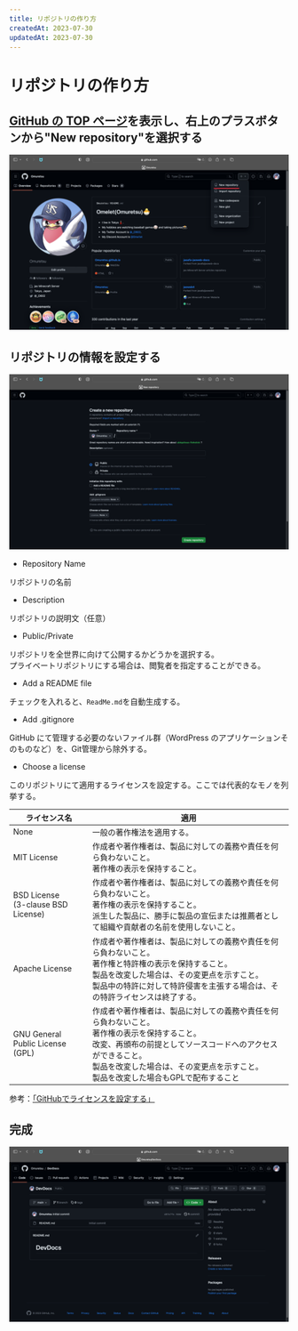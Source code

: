 ```yaml
---
title: リポジトリの作り方
createdAt: 2023-07-30
updatedAt: 2023-07-30
---
```


# リポジトリの作り方

## [GitHub の TOP ページ](https://github.com/)を表示し、右上のプラスボタンから"New repository"を選択する

![Alt text](../../99_images/2023-07-28-17.59.57.png)

## リポジトリの情報を設定する

![Alt text](../../99_images/2023-07-28-18.00.19.png)

- Repository Name

リポジトリの名前

- Description

リポジトリの説明文（任意）

- Public/Private

リポジトリを全世界に向けて公開するかどうかを選択する。  
プライベートリポジトリにする場合は、閲覧者を指定することができる。

- Add a README file

チェックを入れると、`ReadMe.md`を自動生成する。

- Add .gitignore

GitHub にて管理する必要のないファイル群（WordPress のアプリケーションそのものなど）を、Git管理から除外する。

- Choose a license

このリポジトリにて適用するライセンスを設定する。ここでは代表的なモノを列挙する。

| ライセンス名 | 適用 |
| ---- | -------|
| None | 一般の著作権法を適用する。 |
| MIT License | 作成者や著作権者は、製品に対しての義務や責任を何ら負わないこと。<br>著作権の表示を保持すること。 |
| BSD License<br>(3-clause BSD License) | 作成者や著作権者は、製品に対しての義務や責任を何ら負わないこと。<br>著作権の表示を保持すること。<br>派生した製品に、勝手に製品の宣伝または推薦者として組織や貢献者の名前を使用しないこと。 |
| Apache License | 作成者や著作権者は、製品に対しての義務や責任を何ら負わないこと。<br>著作権と特許権の表示を保持すること。<br>製品を改変した場合は、その変更点を示すこと。<br>製品中の特許に対して特許侵害を主張する場合は、その特許ライセンスは終了する。 |
| GNU General Public License<br>(GPL) | 作成者や著作権者は、製品に対しての義務や責任を何ら負わないこと。<br>著作権の表示を保持すること。<br>改変、再頒布の前提としてソースコードへのアクセスができること。<br>製品を改変した場合は、その変更点を示すこと。<br>製品を改変した場合もGPLで配布すること

参考：[「GitHubでライセンスを設定する」](https://qiita.com/shibukk/items/67ad0a5eda5a94e5c032)


## 完成

![Alt text](../../99_images/2023-07-28-18.00.58.png)
